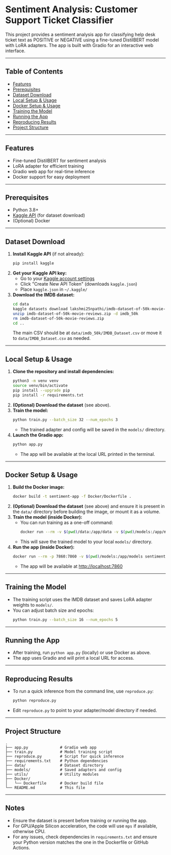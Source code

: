 # Sentiment Analysis: Customer Support Ticket Classifier

This project provides a sentiment analysis app for classifying help desk ticket text as POSITIVE or NEGATIVE using a fine-tuned DistilBERT model with LoRA adapters. The app is built with Gradio for an interactive web interface.

---

## Table of Contents
- [Features](#features)
- [Prerequisites](#prerequisites)
- [Dataset Download](#dataset-download)
- [Local Setup & Usage](#local-setup--usage)
- [Docker Setup & Usage](#docker-setup--usage)
- [Training the Model](#training-the-model)
- [Running the App](#running-the-app)
- [Reproducing Results](#reproducing-results)
- [Project Structure](#project-structure)

---

## Features
- Fine-tuned DistilBERT for sentiment analysis
- LoRA adapter for efficient training
- Gradio web app for real-time inference
- Docker support for easy deployment

---

## Prerequisites
- Python 3.8+
- [Kaggle API](https://github.com/Kaggle/kaggle-api) (for dataset download)
- (Optional) Docker

---

## Dataset Download
1. **Install Kaggle API** (if not already):
   ```bash
   pip install kaggle
   ```
2. **Get your Kaggle API key:**
   - Go to your [Kaggle account settings](https://www.kaggle.com/account)
   - Click "Create New API Token" (downloads `kaggle.json`)
   - Place `kaggle.json` in `~/.kaggle/`
3. **Download the IMDB dataset:**
   ```bash
   cd data
   kaggle datasets download lakshmi25npathi/imdb-dataset-of-50k-movie-reviews
   unzip imdb-dataset-of-50k-movie-reviews.zip -d imdb_50k
   rm imdb-dataset-of-50k-movie-reviews.zip
   cd ..
   ```
   The main CSV should be at `data/imdb_50k/IMDB_Dataset.csv` or move it to `data/IMDB_Dataset.csv` as needed.

---

## Local Setup & Usage
1. **Clone the repository and install dependencies:**
   ```bash
   python3 -m venv venv
   source venv/bin/activate
   pip install --upgrade pip
   pip install -r requirements.txt
   ```
2. **(Optional) Download the dataset** (see above).
3. **Train the model:**
   ```bash
   python train.py --batch_size 32 --num_epochs 3
   ```
   - The trained adapter and config will be saved in the `models/` directory.
4. **Launch the Gradio app:**
   ```bash
   python app.py
   ```
   - The app will be available at the local URL printed in the terminal.

---

## Docker Setup & Usage
1. **Build the Docker image:**
   ```bash
   docker build -t sentiment-app -f Docker/Dockerfile .
   ```
2. **(Optional) Download the dataset** (see above) and ensure it is present in the `data/` directory before building the image, or mount it as a volume.
3. **Train the model (inside Docker):**
   - You can run training as a one-off command:
     ```bash
     docker run --rm -v $(pwd)/data:/app/data -v $(pwd)/models:/app/models sentiment-app python train.py --batch_size 32 --num_epochs 3
     ```
   - This will save the trained model to your local `models/` directory.
4. **Run the app (inside Docker):**
   ```bash
   docker run --rm -p 7860:7860 -v $(pwd)/models:/app/models sentiment-app
   ```
   - The app will be available at [http://localhost:7860](http://localhost:7860)

---

## Training the Model
- The training script uses the IMDB dataset and saves LoRA adapter weights to `models/`.
- You can adjust batch size and epochs:
  ```bash
  python train.py --batch_size 16 --num_epochs 5
  ```

---

## Running the App
- After training, run `python app.py` (locally) or use Docker as above.
- The app uses Gradio and will print a local URL for access.

---

## Reproducing Results
- To run a quick inference from the command line, use `reproduce.py`:
  ```bash
  python reproduce.py
  ```
- Edit `reproduce.py` to point to your adapter/model directory if needed.

---

## Project Structure
```
.
├── app.py              # Gradio web app
├── train.py            # Model training script
├── reproduce.py        # Script for quick inference
├── requirements.txt    # Python dependencies
├── data/               # Dataset directory
├── models/             # Saved adapters and config
├── utils/              # Utility modules
├── Docker/
│   └── Dockerfile      # Docker build file
└── README.md           # This file
```

---

## Notes
- Ensure the dataset is present before training or running the app.
- For GPU/Apple Silicon acceleration, the code will use `mps` if available, otherwise CPU.
- For any issues, check dependencies in `requirements.txt` and ensure your Python version matches the one in the Dockerfile or GitHub Actions. 